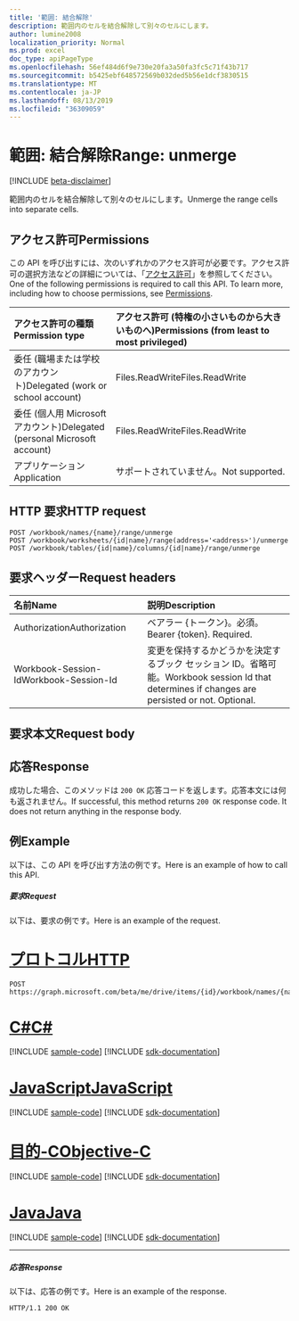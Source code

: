 ```yaml
---
title: '範囲: 結合解除'
description: 範囲内のセルを結合解除して別々のセルにします。
author: lumine2008
localization_priority: Normal
ms.prod: excel
doc_type: apiPageType
ms.openlocfilehash: 56ef484d6f9e730e20fa3a50fa3fc5c71f43b717
ms.sourcegitcommit: b5425ebf648572569b032ded5b56e1dcf3830515
ms.translationtype: MT
ms.contentlocale: ja-JP
ms.lasthandoff: 08/13/2019
ms.locfileid: "36309059"
---
```

# <a name="range-unmerge"></a><span data-ttu-id="10449-103">範囲: 結合解除</span><span class="sxs-lookup"><span data-stu-id="10449-103">Range: unmerge</span></span>

[!INCLUDE [beta-disclaimer](../../includes/beta-disclaimer.md)]

<span data-ttu-id="10449-104">範囲内のセルを結合解除して別々のセルにします。</span><span class="sxs-lookup"><span data-stu-id="10449-104">Unmerge the range cells into separate cells.</span></span>
## <a name="permissions"></a><span data-ttu-id="10449-105">アクセス許可</span><span class="sxs-lookup"><span data-stu-id="10449-105">Permissions</span></span>
<span data-ttu-id="10449-p101">この API を呼び出すには、次のいずれかのアクセス許可が必要です。アクセス許可の選択方法などの詳細については、「[アクセス許可](/graph/permissions-reference)」を参照してください。</span><span class="sxs-lookup"><span data-stu-id="10449-p101">One of the following permissions is required to call this API. To learn more, including how to choose permissions, see [Permissions](/graph/permissions-reference).</span></span>

|<span data-ttu-id="10449-108">アクセス許可の種類</span><span class="sxs-lookup"><span data-stu-id="10449-108">Permission type</span></span>      | <span data-ttu-id="10449-109">アクセス許可 (特権の小さいものから大きいものへ)</span><span class="sxs-lookup"><span data-stu-id="10449-109">Permissions (from least to most privileged)</span></span>              |
|:--------------------|:---------------------------------------------------------|
|<span data-ttu-id="10449-110">委任 (職場または学校のアカウント)</span><span class="sxs-lookup"><span data-stu-id="10449-110">Delegated (work or school account)</span></span> | <span data-ttu-id="10449-111">Files.ReadWrite</span><span class="sxs-lookup"><span data-stu-id="10449-111">Files.ReadWrite</span></span>    |
|<span data-ttu-id="10449-112">委任 (個人用 Microsoft アカウント)</span><span class="sxs-lookup"><span data-stu-id="10449-112">Delegated (personal Microsoft account)</span></span> | <span data-ttu-id="10449-113">Files.ReadWrite</span><span class="sxs-lookup"><span data-stu-id="10449-113">Files.ReadWrite</span></span>    |
|<span data-ttu-id="10449-114">アプリケーション</span><span class="sxs-lookup"><span data-stu-id="10449-114">Application</span></span> | <span data-ttu-id="10449-115">サポートされていません。</span><span class="sxs-lookup"><span data-stu-id="10449-115">Not supported.</span></span> |

## <a name="http-request"></a><span data-ttu-id="10449-116">HTTP 要求</span><span class="sxs-lookup"><span data-stu-id="10449-116">HTTP request</span></span>
<!-- { "blockType": "ignored" } -->
```http
POST /workbook/names/{name}/range/unmerge
POST /workbook/worksheets/{id|name}/range(address='<address>')/unmerge
POST /workbook/tables/{id|name}/columns/{id|name}/range/unmerge

```
## <a name="request-headers"></a><span data-ttu-id="10449-117">要求ヘッダー</span><span class="sxs-lookup"><span data-stu-id="10449-117">Request headers</span></span>
| <span data-ttu-id="10449-118">名前</span><span class="sxs-lookup"><span data-stu-id="10449-118">Name</span></span>       | <span data-ttu-id="10449-119">説明</span><span class="sxs-lookup"><span data-stu-id="10449-119">Description</span></span>|
|:---------------|:----------|
| <span data-ttu-id="10449-120">Authorization</span><span class="sxs-lookup"><span data-stu-id="10449-120">Authorization</span></span>  | <span data-ttu-id="10449-p102">ベアラー {トークン}。必須。</span><span class="sxs-lookup"><span data-stu-id="10449-p102">Bearer {token}. Required.</span></span> |
| <span data-ttu-id="10449-123">Workbook-Session-Id</span><span class="sxs-lookup"><span data-stu-id="10449-123">Workbook-Session-Id</span></span>  | <span data-ttu-id="10449-p103">変更を保持するかどうかを決定するブック セッション ID。省略可能。</span><span class="sxs-lookup"><span data-stu-id="10449-p103">Workbook session Id that determines if changes are persisted or not. Optional.</span></span>|

## <a name="request-body"></a><span data-ttu-id="10449-126">要求本文</span><span class="sxs-lookup"><span data-stu-id="10449-126">Request body</span></span>

## <a name="response"></a><span data-ttu-id="10449-127">応答</span><span class="sxs-lookup"><span data-stu-id="10449-127">Response</span></span>

<span data-ttu-id="10449-p104">成功した場合、このメソッドは `200 OK` 応答コードを返します。応答本文には何も返されません。</span><span class="sxs-lookup"><span data-stu-id="10449-p104">If successful, this method returns `200 OK` response code. It does not return anything in the response body.</span></span>

## <a name="example"></a><span data-ttu-id="10449-130">例</span><span class="sxs-lookup"><span data-stu-id="10449-130">Example</span></span>
<span data-ttu-id="10449-131">以下は、この API を呼び出す方法の例です。</span><span class="sxs-lookup"><span data-stu-id="10449-131">Here is an example of how to call this API.</span></span>
##### <a name="request"></a><span data-ttu-id="10449-132">要求</span><span class="sxs-lookup"><span data-stu-id="10449-132">Request</span></span>
<span data-ttu-id="10449-133">以下は、要求の例です。</span><span class="sxs-lookup"><span data-stu-id="10449-133">Here is an example of the request.</span></span>

# <a name="httptabhttp"></a>[<span data-ttu-id="10449-134">プロトコル</span><span class="sxs-lookup"><span data-stu-id="10449-134">HTTP</span></span>](#tab/http)
<!-- {
  "blockType": "request",
  "name": "range_unmerge"
}-->
```http
POST https://graph.microsoft.com/beta/me/drive/items/{id}/workbook/names/{name}/range/unmerge
```
# <a name="ctabcsharp"></a>[<span data-ttu-id="10449-135">C#</span><span class="sxs-lookup"><span data-stu-id="10449-135">C#</span></span>](#tab/csharp)
[!INCLUDE [sample-code](../includes/snippets/csharp/range-unmerge-csharp-snippets.md)]
[!INCLUDE [sdk-documentation](../includes/snippets/snippets-sdk-documentation-link.md)]

# <a name="javascripttabjavascript"></a>[<span data-ttu-id="10449-136">JavaScript</span><span class="sxs-lookup"><span data-stu-id="10449-136">JavaScript</span></span>](#tab/javascript)
[!INCLUDE [sample-code](../includes/snippets/javascript/range-unmerge-javascript-snippets.md)]
[!INCLUDE [sdk-documentation](../includes/snippets/snippets-sdk-documentation-link.md)]

# <a name="objective-ctabobjc"></a>[<span data-ttu-id="10449-137">目的-C</span><span class="sxs-lookup"><span data-stu-id="10449-137">Objective-C</span></span>](#tab/objc)
[!INCLUDE [sample-code](../includes/snippets/objc/range-unmerge-objc-snippets.md)]
[!INCLUDE [sdk-documentation](../includes/snippets/snippets-sdk-documentation-link.md)]

# <a name="javatabjava"></a>[<span data-ttu-id="10449-138">Java</span><span class="sxs-lookup"><span data-stu-id="10449-138">Java</span></span>](#tab/java)
[!INCLUDE [sample-code](../includes/snippets/java/range-unmerge-java-snippets.md)]
[!INCLUDE [sdk-documentation](../includes/snippets/snippets-sdk-documentation-link.md)]

---


##### <a name="response"></a><span data-ttu-id="10449-139">応答</span><span class="sxs-lookup"><span data-stu-id="10449-139">Response</span></span>
<span data-ttu-id="10449-140">以下は、応答の例です。</span><span class="sxs-lookup"><span data-stu-id="10449-140">Here is an example of the response.</span></span> 
<!-- {
  "blockType": "response",
  "truncated": true,
  "@odata.type": "microsoft.graph.none"
} -->
```http
HTTP/1.1 200 OK
```

<!-- uuid: 8fcb5dbc-d5aa-4681-8e31-b001d5168d79
2015-10-25 14:57:30 UTC -->
<!--
{
  "type": "#page.annotation",
  "description": "Range: unmerge",
  "keywords": "",
  "section": "documentation",
  "tocPath": "",
  "suppressions": [
  ]
}
-->

